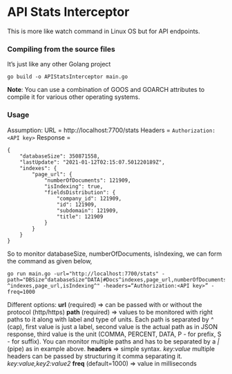 # API Stats Interceptor
This is more like watch command in Linux OS but for API endpoints. 


### Compiling from the source files
It’s just like any other Golang project

`go build -o APIStatsInterceptor main.go`

**Note**: You can use a combination of GOOS and GOARCH attributes to compile it for various other operating systems.


### Usage
Assumption:
URL = http://localhost:7700/stats
Headers = `Authorization: <API key>`
Response =
```
{
    "databaseSize": 350871558,
    "lastUpdate": "2021-01-12T02:15:07.501220189Z",
    "indexes": {
        "page_url": {
            "numberOfDocuments": 121909,
            "isIndexing": true,
            "fieldsDistribution": {
                "company_id": 121909,
                "id": 121909,
                "subdomain": 121909,
                "title": 121909
            }
        }
    }
}

```

So to monitor databaseSize, numberOfDocuments, isIndexing, we can form the command as given below,

```
go run main.go -url="http://localhost:7700/stats" -path="DBSize^databaseSize^DATA|#Docs^indexes,page_url,numberOfDocuments^COMMA|Indexing?^indexes,page_url,isIndexing^" -headers=“Authorization:<API key>” -freq=1000
```

Different options:
**url** (required) => can be passed with or without the protocol (http/https)
**path** (required) => values to be monitored with right paths to it along with label and type of units. Each path is separated by _^_ (cap), first value is just a label, second value is the actual path as in JSON response, third value is the unit (COMMA, PERCENT, DATA, P<val> - for prefix, S<val> - for suffix). You can monitor multiple paths and has to be separated by a _|_ (pipe) as in example above.
**headers** => simple syntax. _key:value_ multiple headers can be passed by structuring it comma separating it. _key:value,key2:value2_
**freq** (default=1000) => value in milliseconds